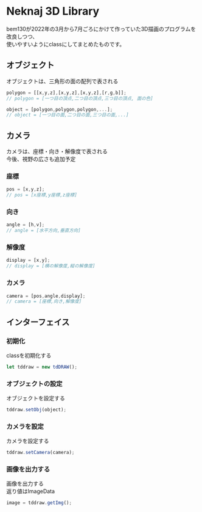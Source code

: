 # Neknaj 3D Library
bem130が2022年の3月から7月ごろにかけて作っていた3D描画のプログラムを改良しつつ、  
使いやすいようにclassにしてまとめたものです。  

## オブジェクト
オブジェクトは、三角形の面の配列で表される  
```js
polygon = [[x,y,z],[x,y,z],[x,y,z],[r,g,b]];
// polygon = [一つ目の頂点,二つ目の頂点,三つ目の頂点, 面の色]
```
```js
object = [polygon,polygon,polygon,...];
// object = [一つ目の面,二つ目の面,三つ目の面,...]
```

## カメラ
カメラは、座標・向き・解像度で表される  
今後、視野の広さも追加予定  
### 座標
```js
pos = [x,y,z];
// pos = [x座標,y座標,z座標]
```
### 向き
```js
angle = [h,v];
// angle = [水平方向,垂直方向]
```
### 解像度
```js
display = [x,y];
// display = [横の解像度,縦の解像度]
```
### カメラ
```js
camera = [pos,angle,display];
// camera = [座標,向き,解像度]
```

## インターフェイス
### 初期化
classを初期化する  
```js
let tddraw = new tdDRAW();
```
### オブジェクトの設定
オブジェクトを設定する  
```js
tddraw.setObj(object);
```
### カメラを設定
カメラを設定する  
```js
tddraw.setCamera(camera);
```
### 画像を出力する
画像を出力する  
返り値はImageData  
```js
image = tddraw.getImg();
```